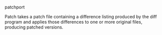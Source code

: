 patchport

Patch takes a patch file containing a difference listing produced by the diff program and applies those differences to one or more original files, producing patched versions.
